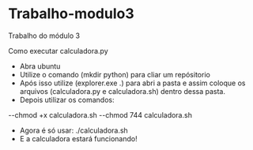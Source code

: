 # Trabalho-modulo3
 Trabalho do módulo 3


Como executar calculadora.py
- Abra ubuntu
- Utilize o comando (mkdir python) para cliar um repósitorio 
- Após isso utilize (explorer.exe .) para abri a pasta e assim coloque os arquivos (calculadora.py e calculadora.sh) dentro dessa pasta.
- Depois utilizar os comandos:

--chmod +x calculadora.sh
--chmod 744 calculadora.sh

- Agora é só usar: ./calculadora.sh
- E a calculadora estará funcionando!
